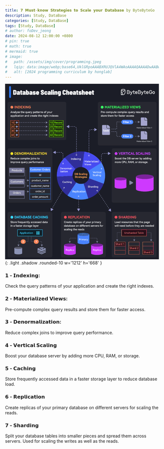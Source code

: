 ```yaml
---
title: 𝟳 𝗠𝘂𝘀𝘁-𝗸𝗻𝗼𝘄 𝗦𝘁𝗿𝗮𝘁𝗲𝗴𝗶𝗲𝘀 𝘁𝗼 𝗦𝗰𝗮𝗹𝗲 𝘆𝗼𝘂𝗿 𝗗𝗮𝘁𝗮𝗯𝗮𝘀𝗲 by ByteByteGo
description: Study, DataBase
categories: [Study, DataBase]
tags: [Study, DataBase]
# author: foDev_jeong
date: 2024-08-12 12:00:00 +0800
# pin: true
# math: true
# mermaid: true
# image:
#   path: /assets/img/cover/programming.jpeg
#   lqip: data:image/webp;base64,UklGRpoAAABXRUJQVlA4WAoAAAAQAAAADwAABwAAQUxQSDIAAAARL0AmbZurmr57yyIiqE8oiG0bejIYEQTgqiDA9vqnsUSI6H+oAERp2HZ65qP/VIAWAFZQOCBCAAAA8AEAnQEqEAAIAAVAfCWkAALp8sF8rgRgAP7o9FDvMCkMde9PK7euH5M1m6VWoDXf2FkP3BqV0ZYbO6NA/VFIAAAA
#   alt: [2024 programming curriculum by honglab]
---
```


![ Database Scaling Cheatsheet ](/assets/img/blog/database-scaling.gif){: .light .shadow .rounded-10 w='1212' h='668' }


### 𝟭 - 𝗜𝗻𝗱𝗲𝘅𝗶𝗻𝗴: 
Check the query patterns of your application and create the right indexes. 
 
### 𝟮 - 𝗠𝗮𝘁𝗲𝗿𝗶𝗮𝗹𝗶𝘇𝗲𝗱 𝗩𝗶𝗲𝘄𝘀: 
Pre-compute complex query results and store them for faster access. 
 
### 𝟯 - 𝗗𝗲𝗻𝗼𝗿𝗺𝗮𝗹𝗶𝘇𝗮𝘁𝗶𝗼𝗻: 
Reduce complex joins to improve query performance. 
 
### 𝟰 - 𝗩𝗲𝗿𝘁𝗶𝗰𝗮𝗹 𝗦𝗰𝗮𝗹𝗶𝗻𝗴 
Boost your database server by adding more CPU, RAM, or storage. 
 
### 𝟱 - 𝗖𝗮𝗰𝗵𝗶𝗻𝗴 
Store frequently accessed data in a faster storage layer to reduce database load. 
 
### 𝟲 - 𝗥𝗲𝗽𝗹𝗶𝗰𝗮𝘁𝗶𝗼𝗻 
Create replicas of your primary database on different servers for scaling the reads. 
 
### 𝟳 - 𝗦𝗵𝗮𝗿𝗱𝗶𝗻𝗴 
Split your database tables into smaller pieces and spread them across servers. Used for scaling the writes as well as the reads. 